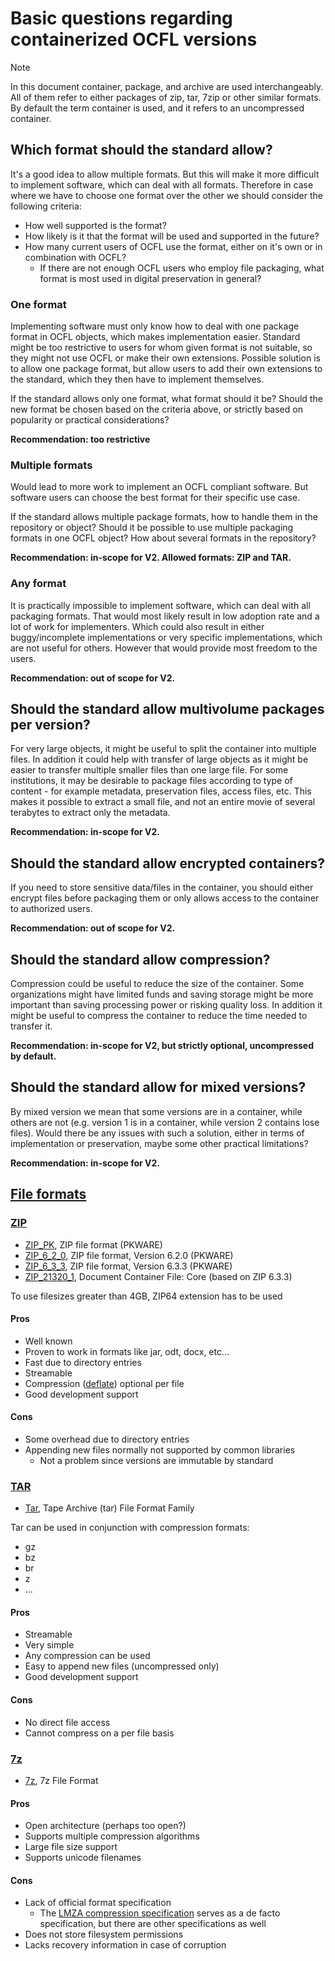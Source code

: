 # Basic questions regarding containerized OCFL versions

> [!NOTE]
> In this document container, package, and archive are used interchangeably.
> All of them refer to either packages of zip, tar, 7zip or other similar formats.
> By default the term container is used, and it refers to an uncompressed container.

## Which format should the standard allow?
It's a good idea to allow multiple formats. 
But this will make it more difficult to implement software, which can deal with all formats.
Therefore in case where we have to choose one format over the other we should consider the following criteria:
- How well supported is the format?
- How likely is it that the format will be used and supported in the future?
- How many current users of OCFL use the format, either on it's own or in combination with OCFL?
  - If there are not enough OCFL users who employ file packaging, what format is most used in digital preservation in general?

### One format
Implementing software must only know how to deal with one package format in OCFL objects, which makes implementation easier.
Standard might be too restrictive to users for whom given format is not suitable, so they might not use OCFL or make their own extensions.
Possible solution is to allow one package format, but allow users to add their own extensions to the standard, which they then have to implement themselves.

If the standard allows only one format, what format should it be?
Should the new format be chosen based on the criteria above, or strictly based on popularity or practical considerations?

**Recommendation: too restrictive**

### Multiple formats
Would lead to more work to implement an OCFL compliant software. 
But software users can choose the best format for their specific use case.

If the standard allows multiple package formats, how to handle them in the repository or object?
Should it be possible to use multiple packaging formats in one OCFL object?
How about several formats in the repository?

**Recommendation: in-scope for V2. Allowed formats: ZIP and TAR.**

### Any format
It is practically impossible to implement software, which can deal with all packaging formats.
That would most likely result in low adoption rate and a lot of work for implementers.
Which could also result in either buggy/incomplete implementations or very specific implementations, which are not useful for others.
However that would provide most freedom to the users.

**Recommendation: out of scope for V2.**

## Should the standard allow multivolume packages per version?
For very large objects, it might be useful to split the container into multiple files.
In addition it could help with transfer of large objects as it might be easier to transfer multiple smaller files than one large file.
For some institutions, it may be desirable to package files according to type of content - for example metadata, preservation files, access files, etc. 
This makes it possible to extract a small file, and not an entire movie of several terabytes to extract only the metadata.

**Recommendation: in-scope for V2.**

## Should the standard allow encrypted containers?
If you need to store sensitive data/files in the container, you should either encrypt files before packaging them or only allows access to the container to authorized users.

**Recommendation: out of scope for V2.**

## Should the standard allow compression?
Compression could be useful to reduce the size of the container.
Some organizations might have limited funds and saving storage might be more important than saving processing power or risking quality loss.
In addition it might be useful to compress the container to reduce the time needed to transfer it.

**Recommendation: in-scope for V2, but strictly optional, uncompressed by default.**

## Should the standard allow for mixed versions?
By mixed version we mean that some versions are in a container, while others are not (e.g. version 1 is in a container, while version 2 contains lose files).
Would there be any issues with such a solution, either in terms of implementation or preservation, maybe some other practical limitations?

**Recommendation: in-scope for V2.**

## [File formats](https://en.wikipedia.org/wiki/List_of_archive_formats)

### [ZIP](https://en.wikipedia.org/wiki/ZIP_(file_format)) 
* [ZIP_PK](https://www.loc.gov/preservation/digital/formats/fdd/fdd000354.shtml), ZIP file format (PKWARE)
* [ZIP_6_2_0](https://www.loc.gov/preservation/digital/formats/fdd/fdd000355.shtml), ZIP file format, Version 6.2.0 (PKWARE)
* [ZIP_6_3_3](https://www.loc.gov/preservation/digital/formats/fdd/fdd000362.shtml), ZIP file format, Version 6.3.3 (PKWARE)
* [ZIP_21320_1](https://www.loc.gov/preservation/digital/formats/fdd/fdd000361.shtml), Document Container File: Core (based on ZIP 6.3.3)

To use filesizes greater than 4GB, ZIP64 extension has to be used

#### Pros
* Well known
* Proven to work in formats like jar, odt, docx, etc...
* Fast due to directory entries
* Streamable
* Compression ([deflate](https://en.wikipedia.org/wiki/Deflate)) optional per file
* Good development support

#### Cons
* Some overhead due to directory entries
* Appending new files normally not supported by common libraries
  * Not a problem since versions are immutable by standard

### [TAR](https://en.wikipedia.org/wiki/Tar_%28computing%29)
* [Tar](https://www.loc.gov/preservation/digital/formats/fdd/fdd000531.shtml), Tape Archive (tar) File Format Family

Tar can be used in conjunction with compression formats:
* gz
* bz
* br
* z
* ...

#### Pros
* Streamable
* Very simple
* Any compression can be used
* Easy to append new files (uncompressed only)
* Good development support

#### Cons
* No direct file access
* Cannot compress on a per file basis 

### [7z](https://en.wikipedia.org/wiki/7z)
* [7z](https://www.loc.gov/preservation/digital/formats/fdd/fdd000539.shtml), 7z File Format

#### Pros
* Open architecture (perhaps too open?)
* Supports multiple compression algorithms
* Large file size support
* Supports unicode filenames

#### Cons
* Lack of official format specification
  * The [LMZA compression specification](https://github.com/jljusten/LZMA-SDK/blob/master/DOC/7zFormat.txt) serves as a de facto specification, but there are other specifications as well
* Does not store filesystem permissions
* Lacks recovery information in case of corruption

